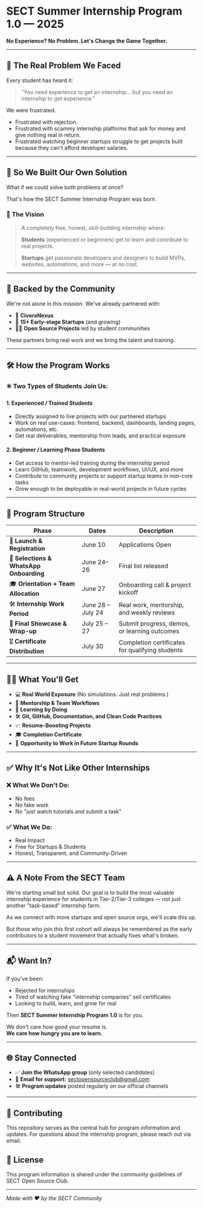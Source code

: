 # SECT Summer Internship Program 1.0 — 2025

**No Experience? No Problem. Let's Change the Game Together.**

---

## 💭 The Real Problem We Faced

Every student has heard it:

> "You need experience to get an internship... but you need an internship to get experience."

We were frustrated.
- Frustrated with rejection.
- Frustrated with scammy internship platforms that ask for money and give nothing real in return.
- Frustrated watching beginner startups struggle to get projects built because they can't afford developer salaries.

---

## 🔧 So We Built Our Own Solution

What if we could solve both problems at once?

That's how the SECT Summer Internship Program was born.

### 🎯 The Vision

> A completely free, honest, skill-building internship where:
> 
> **Students** (experienced or beginners) get to learn and contribute to real projects.
> 
> **Startups** get passionate developers and designers to build MVPs, websites, automations, and more — at no cost.

---

## 🤝 Backed by the Community

We're not alone in this mission. We've already partnered with:

- 🏢 **CivoraNexus**
- 💼 **15+ Early-stage Startups** (and growing)
- 👨‍💻 **Open Source Projects** led by student communities

These partners bring real work and we bring the talent and training.

---

## 🛠️ How the Program Works

### ✳️ Two Types of Students Join Us:

#### 1. **Experienced / Trained Students**
- Directly assigned to live projects with our partnered startups
- Work on real use-cases: frontend, backend, dashboards, landing pages, automations, etc.
- Get real deliverables, mentorship from leads, and practical exposure

#### 2. **Beginner / Learning Phase Students**
- Get access to mentor-led training during the internship period
- Learn GitHub, teamwork, development workflows, UI/UX, and more
- Contribute to community projects or support startup teams in non-core tasks
- Grow enough to be deployable in real-world projects in future cycles

---

## 🧱 Program Structure

| Phase | Dates | Description |
|-------|-------|-------------|
| 📢 **Launch & Registration** | June 10 | Applications Open |
| 🧠 **Selections & WhatsApp Onboarding** | June 24–26 | Final list released |
| 🎓 **Orientation + Team Allocation** | June 27 | Onboarding call & project kickoff |
| 🛠️ **Internship Work Period** | June 28 – July 24 | Real work, mentorship, and weekly reviews |
| 🚀 **Final Showcase & Wrap-up** | July 25 – 27 | Submit progress, demos, or learning outcomes |
| 🎖️ **Certificate Distribution** | July 30 | Completion certificates for qualifying students |

---

## 🧑‍🏫 What You'll Get

- 💻 **Real World Exposure** (No simulations. Just real problems.)
- 🤝 **Mentorship & Team Workflows**
- 🧠 **Learning by Doing**
- 🛠️ **Git, GitHub, Documentation, and Clean Code Practices**
- 📈 **Resume-Boosting Projects**
- 🎓 **Completion Certificate**
- 🚀 **Opportunity to Work in Future Startup Rounds**

---

## ✅ Why It's Not Like Other Internships

### ❌ What We Don't Do:
- No fees
- No fake work
- No "just watch tutorials and submit a task"

### ✅ What We Do:
- Real Impact
- Free for Startups & Students
- Honest, Transparent, and Community-Driven

---

## ⚠️ A Note From the SECT Team

We're starting small but solid. Our goal is to build the most valuable internship experience for students in Tier-2/Tier-3 colleges — not just another "task-based" internship farm.

As we connect with more startups and open source orgs, we'll scale this up.

But those who join this first cohort will always be remembered as the early contributors to a student movement that actually fixes what's broken.

---

## 📬 Want In?

If you've been:
- Rejected for internships
- Tired of watching fake "internship companies" sell certificates
- Looking to build, learn, and grow for real

Then **SECT Summer Internship Program 1.0** is for you.

We don't care how good your resume is.  
**We care how hungry you are to learn.**

---

## 🌐 Stay Connected

- ✅ **Join the WhatsApp group** (only selected candidates)
- 📨 **Email for support:** sectopensourceclub@gmail.com
- 🛠️ **Program updates** posted regularly on our official channels

---

## 🤝 Contributing

This repository serves as the central hub for program information and updates. For questions about the internship program, please reach out via email.

## 📄 License

This program information is shared under the community guidelines of SECT Open Source Club.

---

*Made with ❤️ by the SECT Community*
